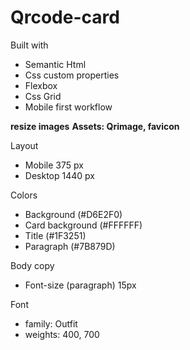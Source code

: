 # Qrcode-card
Built with 
- Semantic Html
- Css custom properties
- Flexbox
- Css Grid
- Mobile first workflow

**resize images** 
**Assets: Qrimage, favicon**

Layout 
- Mobile 375 px
- Desktop 1440 px

Colors
- Background (#D6E2F0)
- Card background (#FFFFFF)
- Title (#1F3251)
- Paragraph (#7B879D)

Body copy 
- Font-size (paragraph) 15px

Font
- family: Outfit
- weights: 400, 700
